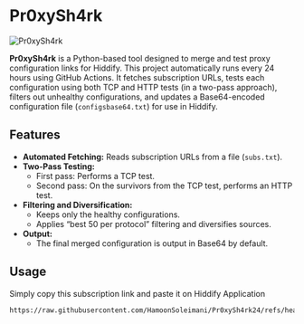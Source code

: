 # Pr0xySh4rk

![Pr0xySh4rk](https://github.com/user-attachments/assets/373d2b5d-eaac-4772-bc76-a7cd009ff51f)

**Pr0xySh4rk** is a Python-based tool designed to merge and test proxy configuration links for Hiddify. This project automatically runs every 24 hours using GitHub Actions. It fetches subscription URLs, tests each configuration using both TCP and HTTP tests (in a two-pass approach), filters out unhealthy configurations, and updates a Base64-encoded configuration file (`configsbase64.txt`) for use in Hiddify.

## Features

- **Automated Fetching:** Reads subscription URLs from a file (`subs.txt`).
- **Two-Pass Testing:**  
  - First pass: Performs a TCP test.  
  - Second pass: On the survivors from the TCP test, performs an HTTP test.
- **Filtering and Diversification:**  
  - Keeps only the healthy configurations.  
  - Applies “best 50 per protocol” filtering and diversifies sources.
- **Output:**  
  - The final merged configuration is output in Base64 by default.
 
## Usage
Simply copy this subscription link and paste it on Hiddify Application
```bash
https://raw.githubusercontent.com/HamoonSoleimani/Pr0xySh4rk24/refs/heads/main/configsbase64.txt


